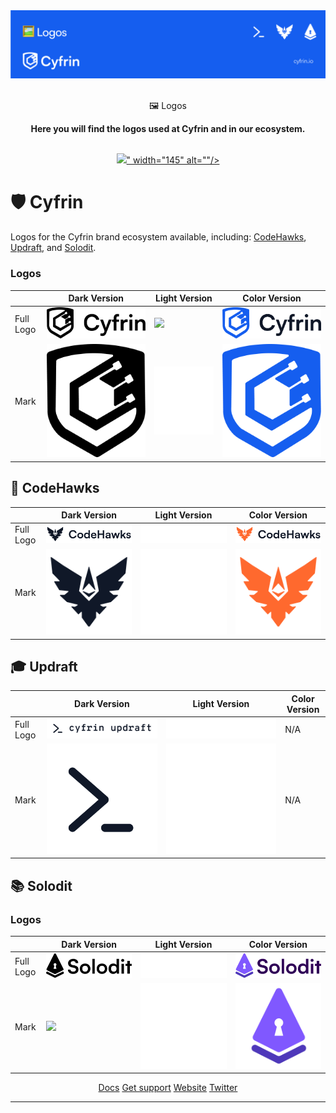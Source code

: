 <img src="/.github/images/LogosBanner.png"/>

<p align="center">
    <br />
    🖼️ Logos
    <br />
</p>
<p align="center">
<strong>
Here you will find the logos used at Cyfrin and in our ecosystem.
</strong></p>
<p align="center">
    <br />
    <a href="https://cyfrin.io/">
        <img src="<img src=".github/images/Banner.png">" width="145" alt=""/></a>
    <br />
</p>

# 🛡️ Cyfrin

Logos for the Cyfrin brand ecosystem available, including: [CodeHawks](./codehawks/), [Updraft](./updraft/), and [Solodit](./solodit/).

### Logos

|           | Dark Version                                    | Light Version                                     | Color Version                                     |
| --------- | ----------------------------------------------- | ------------------------------------------------- | ------------------------------------------------- |
| Full Logo | ![](./cyfrin/dark/CyfrinLogoFull-Dark.png)      | ![](./cyfrin/light/CyfrinLogoFull-Light.png)      | ![](./cyfrin/color/CyfrinLogoFull-Color.png)      |
| Mark      | ![](./cyfrin/dark/Cyfrin%20Mark%20-%20Dark.png) | ![](./cyfrin/light/Cyfrin%20Mark%20-%20Light.png) | ![](./cyfrin/color/Cyfrin%20Mark%20-%20Color.png) |

## 🦅 CodeHawks

|           | Dark Version                                                 | Light Version                                                  | Color Version                                                  |
| --------- | ------------------------------------------------------------ | -------------------------------------------------------------- | -------------------------------------------------------------- |
| Full Logo | ![](./codehawks/dark/CodeHawks%20Logo%20Full%20-%20Dark.png) | ![](./codehawks/light/CodeHawks%20Logo%20Full%20-%20Light.png) | ![](./codehawks/color/CodeHawks%20Logo%20Full%20-%20Color.png) |
| Mark      | ![](./codehawks/dark/CodeHawks%20Mark%20-%20Dark.png)        | ![](./codehawks/light/CodeHawks%20Mark%20-%20Light.png)        | ![](./codehawks/color/CodeHawks%20Mark%20-%20Color.png)        |

## 🎓 Updraft

|           | Dark Version                                             | Light Version                                              | Color Version |
| --------- | -------------------------------------------------------- | ---------------------------------------------------------- | ------------- |
| Full Logo | ![](./updraft/dark/Updraft%20Logo%20Full%20-%20Dark.png) | ![](./updraft/light/Updraft%20Logo%20Full%20-%20Light.png) | N/A           |
| Mark      | ![](./updraft/dark/Updraft%20Mark%20-%20Dark.png)        | ![](./updraft/light/Updraft%20Mark%20-%20Light.png)        | N/A           |

## 📚 Solodit

### Logos

|           | Dark Version                                             | Light Version                                              | Color Version                                              |
| --------- | -------------------------------------------------------- | ---------------------------------------------------------- | ---------------------------------------------------------- |
| Full Logo | ![](./solodit/dark/Solodit%20Logo%20Full%20-%20Dark.png) | ![](./solodit/light/Solodit%20Logo%20Full%20-%20Light.png) | ![](./solodit/color/Solodit%20Logo%20Full%20-%20Color.png) |
| Mark      | ![](./solodit/color/Solodit%20Mark%20-%Light.png)        | ![](./solodit/light/Solodit%20Mark%20-%20Light.png)        | ![](./solodit/color/Solodit%20Mark%20-%20Color.png)        |

<p padding-top="20px" align="center">
<a href="https://docs.cyfrin.io">Docs</a>
<a href="https://discord.gg/cyfrin">Get support</a>
<a href="https://cyfrin.io">Website</a>
<a href="https://twitter.com/cyfrinaudits">Twitter</a>
<p>

---
